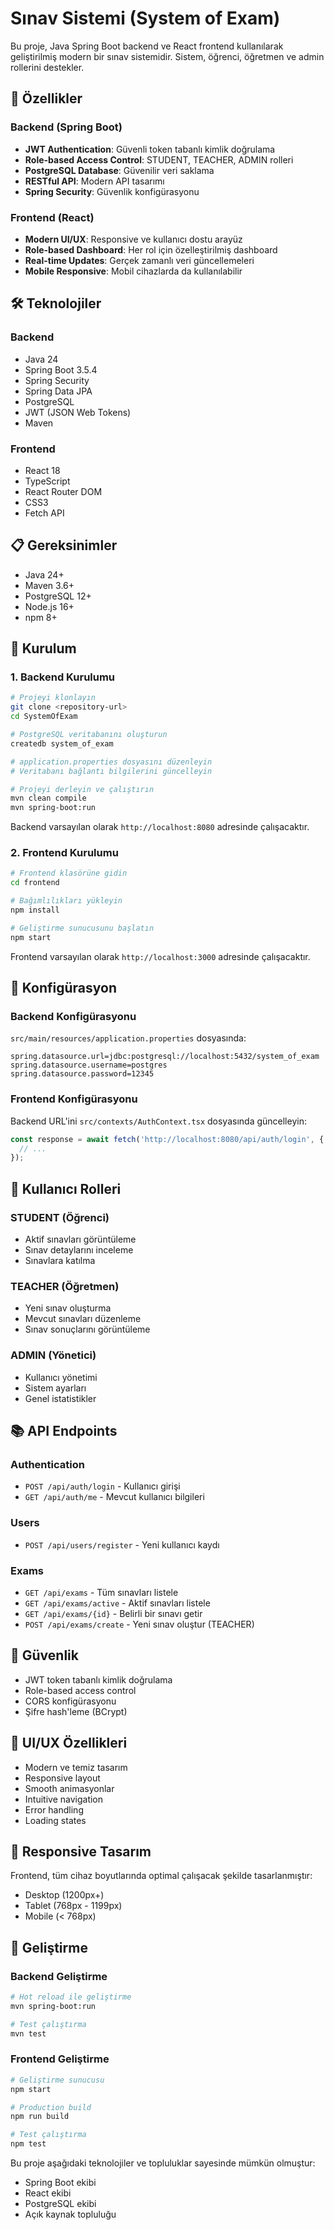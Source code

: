 # Sınav Sistemi (System of Exam)

Bu proje, Java Spring Boot backend ve React frontend kullanılarak geliştirilmiş modern bir sınav sistemidir. Sistem, öğrenci, öğretmen ve admin rollerini destekler.

## 🚀 Özellikler

### Backend (Spring Boot)
- **JWT Authentication**: Güvenli token tabanlı kimlik doğrulama
- **Role-based Access Control**: STUDENT, TEACHER, ADMIN rolleri
- **PostgreSQL Database**: Güvenilir veri saklama
- **RESTful API**: Modern API tasarımı
- **Spring Security**: Güvenlik konfigürasyonu

### Frontend (React)
- **Modern UI/UX**: Responsive ve kullanıcı dostu arayüz
- **Role-based Dashboard**: Her rol için özelleştirilmiş dashboard
- **Real-time Updates**: Gerçek zamanlı veri güncellemeleri
- **Mobile Responsive**: Mobil cihazlarda da kullanılabilir

## 🛠️ Teknolojiler

### Backend
- Java 24
- Spring Boot 3.5.4
- Spring Security
- Spring Data JPA
- PostgreSQL
- JWT (JSON Web Tokens)
- Maven

### Frontend
- React 18
- TypeScript
- React Router DOM
- CSS3
- Fetch API

## 📋 Gereksinimler

- Java 24+
- Maven 3.6+
- PostgreSQL 12+
- Node.js 16+
- npm 8+

## 🚀 Kurulum

### 1. Backend Kurulumu

```bash
# Projeyi klonlayın
git clone <repository-url>
cd SystemOfExam

# PostgreSQL veritabanını oluşturun
createdb system_of_exam

# application.properties dosyasını düzenleyin
# Veritabanı bağlantı bilgilerini güncelleyin

# Projeyi derleyin ve çalıştırın
mvn clean compile
mvn spring-boot:run
```

Backend varsayılan olarak `http://localhost:8080` adresinde çalışacaktır.

### 2. Frontend Kurulumu

```bash
# Frontend klasörüne gidin
cd frontend

# Bağımlılıkları yükleyin
npm install

# Geliştirme sunucusunu başlatın
npm start
```

Frontend varsayılan olarak `http://localhost:3000` adresinde çalışacaktır.

## 🔧 Konfigürasyon

### Backend Konfigürasyonu

`src/main/resources/application.properties` dosyasında:

```properties
spring.datasource.url=jdbc:postgresql://localhost:5432/system_of_exam
spring.datasource.username=postgres
spring.datasource.password=12345
```

### Frontend Konfigürasyonu

Backend URL'ini `src/contexts/AuthContext.tsx` dosyasında güncelleyin:

```typescript
const response = await fetch('http://localhost:8080/api/auth/login', {
  // ...
});
```

## 👥 Kullanıcı Rolleri

### STUDENT (Öğrenci)
- Aktif sınavları görüntüleme
- Sınav detaylarını inceleme
- Sınavlara katılma

### TEACHER (Öğretmen)
- Yeni sınav oluşturma
- Mevcut sınavları düzenleme
- Sınav sonuçlarını görüntüleme

### ADMIN (Yönetici)
- Kullanıcı yönetimi
- Sistem ayarları
- Genel istatistikler

## 📚 API Endpoints

### Authentication
- `POST /api/auth/login` - Kullanıcı girişi
- `GET /api/auth/me` - Mevcut kullanıcı bilgileri

### Users
- `POST /api/users/register` - Yeni kullanıcı kaydı

### Exams
- `GET /api/exams` - Tüm sınavları listele
- `GET /api/exams/active` - Aktif sınavları listele
- `GET /api/exams/{id}` - Belirli bir sınavı getir
- `POST /api/exams/create` - Yeni sınav oluştur (TEACHER)

## 🔐 Güvenlik

- JWT token tabanlı kimlik doğrulama
- Role-based access control
- CORS konfigürasyonu
- Şifre hash'leme (BCrypt)

## 🎨 UI/UX Özellikleri

- Modern ve temiz tasarım
- Responsive layout
- Smooth animasyonlar
- Intuitive navigation
- Error handling
- Loading states

## 📱 Responsive Tasarım

Frontend, tüm cihaz boyutlarında optimal çalışacak şekilde tasarlanmıştır:
- Desktop (1200px+)
- Tablet (768px - 1199px)
- Mobile (< 768px)

## 🚀 Geliştirme

### Backend Geliştirme
```bash
# Hot reload ile geliştirme
mvn spring-boot:run

# Test çalıştırma
mvn test
```

### Frontend Geliştirme
```bash
# Geliştirme sunucusu
npm start

# Production build
npm run build

# Test çalıştırma
npm test
```

Bu proje aşağıdaki teknolojiler ve topluluklar sayesinde mümkün olmuştur:
- Spring Boot ekibi
- React ekibi
- PostgreSQL ekibi
- Açık kaynak topluluğu 

